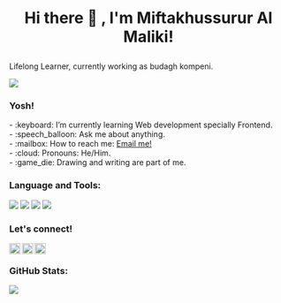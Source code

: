 # <p align="center">Hi there :wave: , I'm Miftakhussurur Al Maliki!</p>
Lifelong Learner, currently working as budagh kompeni.

[![](https://visitcount.itsvg.in/api?id=mifta-alx&icon=0&color=1)](https://visitcount.itsvg.in)

### <summary><strong>Yosh!</strong></summary>
<p>
    - :keyboard: I’m currently learning Web development specially Frontend. </br>
    - :speech_balloon: Ask me about anything.</br>
    - :mailbox: How to reach me: <a href="mailto:alx.yoi67@gmail.com">Email me!</a></br>
    - :cloud: Pronouns: He/Him. </br>
    - :game_die: Drawing and writing are part of me. </br>
<p>
 
### <summary><strong>Language and Tools:</strong></summary>
<p>
    <img src="https://img.shields.io/badge/Text%20Editor-Visual%20Studio%20Code-blue?&logo=visual%20studio%20code&logoColor=blue" />
  <img src="https://img.shields.io/badge/OS-MacOS-blue?&logo=apple" />
<img src="https://img.shields.io/badge/Code-Swift-blue?&logo=swift" /> 
<img src="https://img.shields.io/badge/IDE-Xcode-blue?&logo=xcode" /> 
</p>

### <summary><strong>Let's connect!</strong></summary>
<a href="https://www.instagram.com/alx.al_/">
  <img align="left" alt="Alx Instagram" width="20px" src="https://simpleicons.now.sh/instagram/495f7e" />
</a>
<a href="https://www.linkedin.com/in/miftakhussurur">
  <img align="left" alt="Alx Linkedin" width="20px" src="https://simpleicons.now.sh/linkedin/495f7e" />
</a>
<a href="https://www.tiktok.com/@alxsemuanya">
  <img align="left" alt="Alx Tiktok" width="20px" src="https://simpleicons.now.sh/tiktok/495f7e" />
</a>
<br/>

### <summary><strong>GitHub Stats:</strong></summary>
![](https://github-readme-stats.vercel.app/api/top-langs/?username=mifta-alx&langs_count=10&theme=dark&hide_border=false&include_all_commits=false&count_private=false&layout=compact)

